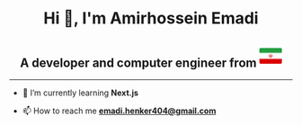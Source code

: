 <h1 align="center">Hi 👋, I'm Amirhossein Emadi</h1>

<h2 align="center">A developer and computer engineer
from <a href="https://en.wikipedia.org/wiki/Iran"><img src="iran-flag.png" alt="iran flag" width="40"></a></h2>

---

- 🌱 I’m currently learning **Next.js**

- 📫 How to reach me **emadi.henker404@gmail.com**

